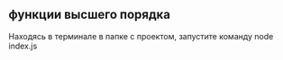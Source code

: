 ## функции высшего порядка

Находясь в терминале в папке с проектом, запустите команду node index.js